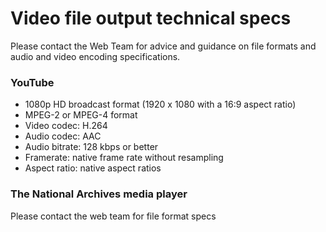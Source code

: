 # Video file output technical specs

Please contact the Web Team for advice and guidance on file formats and audio and video encoding specifications.

### YouTube

* 1080p HD broadcast format (1920 x 1080 with a 16:9 aspect ratio)
* MPEG-2 or MPEG-4 format
* Video codec: H.264
* Audio codec: AAC
* Audio bitrate: 128 kbps or better
* Framerate: native frame rate without resampling
* Aspect ratio: native aspect ratios

### The National Archives media player

Please contact the web team for file format specs
